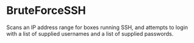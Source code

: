 # BruteForceSSH

Scans an IP address range for boxes running SSH, and attempts to login with a list of supplied usernames and a list of supplied passwords.
